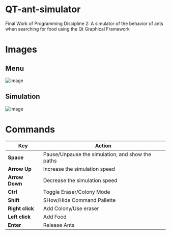 # QT-ant-simulator

Final Work of Programming Discipline 2: A simulator of the behavior of ants when searching for food using the Qt Graphical Framework

# Images

## Menu

![image](https://user-images.githubusercontent.com/42501669/118399888-adc7b380-b635-11eb-87f4-ef9a7a6ab282.png)

## Simulation
![image](https://user-images.githubusercontent.com/42501669/118399932-ebc4d780-b635-11eb-8dfa-df81e6d8b333.png)


# Commands

| Key             | Action                                           |
| --------------- | ------------------------------------------------ |
| **Space**       | Pause/Unpause the simulation, and show the paths |
| **Arrow Up**    | Increase the simulation speed                    |
| **Arrow Down**  | Decrease the simulation speed                    |
| **Ctrl**        | Toggle Eraser/Colony Mode                        |
| **Shift**       | SHow/Hide Command Pallette                       |
| **Right click** | Add Colony/Use eraser                            |
| **Left click**  | Add Food                                         |
| **Enter**       | Release Ants                                     |
